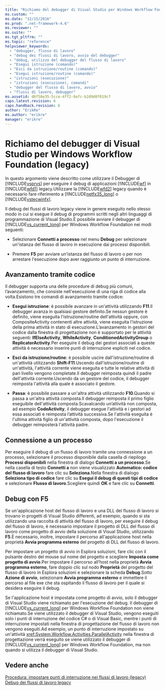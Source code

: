 ```yaml
---
title: "Richiamo del debugger di Visual Studio per Windows Workflow Foundation (legacy) | Microsoft Docs"
ms.custom: ""
ms.date: "12/15/2016"
ms.prod: ".net-framework-4.6"
ms.reviewer: ""
ms.suite: ""
ms.tgt_pltfrm: ""
ms.topic: "reference"
helpviewer_keywords: 
  - "debugger, flusso di lavoro"
  - "debug dei flussi di lavoro, avvio del debugger"
  - "debug, utilizzo del debugger del flusso di lavoro"
  - "Esegui istruzione (comando)"
  - "Esci da istruzione/routine (comando)"
  - "Esegui istruzione/routine (comando)"
  - "istruzioni (esecuzione)"
  - "istruzioni (esecuzione), comandi"
  - "debugger del flusso di lavoro, avvio"
  - "flussi di lavoro, debugger"
ms.assetid: d6f58e35-5cce-4ff2-9afc-b2d9d0f819cf
caps.latest.revision: 6
caps.handback.revision: 6
author: "ErikRe"
ms.author: "erikre"
manager: "erikre"
---
```

# Richiamo del debugger di Visual Studio per Windows Workflow Foundation (legacy)
In questo argomento viene descritto come utilizzare il Debugger di [!INCLUDE[vsprvs](../code-quality/includes/vsprvs_md.md)] per eseguire il debug di applicazioni [!INCLUDE[wf](../workflow-designer/includes/wf_md.md)] in [!INCLUDE[wfd1](../workflow-designer/includes/wfd1_md.md)] legacy.Utilizzare la [!INCLUDE[wfd2](../workflow-designer/includes/wfd2_md.md)] legacy quando è necessario fare riferimento a [!INCLUDE[netfx35_long](../workflow-designer/includes/netfx35_long_md.md)] o [!INCLUDE[vstecwinfx](../workflow-designer/includes/vstecwinfx_md.md)].  
  
 Il debug dei flussi di lavoro legacy viene in genere eseguito nello stesso modo in cui si esegue il debug di programmi scritti negli altri linguaggi di programmazione di Visual Studio.È possibile avviare il debugger di [!INCLUDE[vs_current_long](../misc/includes/vs_current_long_md.md)] per Windows Workflow Foundation nei modi seguenti:  
  
-   Selezionare **Connetti a processo** nel menu **Debug** per selezionare un'istanza del flusso di lavoro in esecuzione dai processi disponibili.  
  
-   Premere **F5** per avviare un'istanza del flusso di lavoro o per non arrestare l'esecuzione dopo aver raggiunto un punto di interruzione.  
  
## Avanzamento tramite codice  
 Il debugger supporta una delle procedure di debug più comuni, l’avanzamento, che consiste nell'esecuzione di una riga di codice alla volta.Esistono tre comandi di avanzamento tramite codice:  
  
-   **Esegui istruzione**: è possibile avanzare in un'attività utilizzando **F11**.Il debugger avanza in qualsiasi gestore definito.Se nessun gestore è definito, viene eseguita l'istruzione\/routine dell'attività oppure, con CompositeActivity contenenti altre attività, viene eseguita l'istruzione della prima attività in stato di esecuzione.L’avanzamento in gestori del codice dalla finestra di progettazione non è supportato per le attività seguenti: **IfElseActivity**, **WhileActivity**, **ConditionedActivityGroup** o **ReplicatorActivity**.Per eseguire il debug dei gestori associati a queste attività è necessario inserire punti di interruzione espliciti nel codice.  
  
-   **Esci da istruzione\/routine**: è possibile uscire dall'istruzione\/routine di un'attività utilizzando **Shift\-F11**.Uscendo dall'istruzione\/routine di un'attività, l'attività corrente viene eseguita e tutte le relative attività di pari livello vengono completate.Il debugger reimposta quindi il padre dell'attività corrente.Uscendo da un gestore del codice, il debugger reimposta l'attività alla quale è associato il gestore.  
  
-   **Passa**: è possibile passare a un'altra attività utilizzando **F10**.Quando si passa a un'altra attività composta.Il debugger reimposta il primo figlio eseguibile dell'attività composta.Scavalcando un’attività non composta, ad esempio **CodeActivity**, il debugger esegue l'attività e i gestori ad essa associati e reimposta l’attività successiva.Se l'attività eseguita è l'ultima attività figlio di un'attività composta, dopo l'esecuzione il debugger reimposterà l'attività padre.  
  
## Connessione a un processo  
 Per eseguire il debug di un flusso di lavoro tramite una connessione a un processo, selezionare il processo disponibile dalla casella di riepilogo **Processi disponibili** nella finestra di dialogo **Connetti a un processo**.Se nella casella di testo **Connetti a** non viene visualizzato **Automatico: codice del flusso di lavoro** fare clic su **Seleziona**.Nella finestra di dialogo **Seleziona tipo di codice** fare clic su **Esegui il debug di questi tipi di codice** e selezionare **Flusso di lavoro**.Scegliere quindi **OK** e fare clic su **Connetti**.  
  
## Debug con F5  
 Se un'applicazione host del flusso di lavoro e una DLL del flusso di lavoro si trovano in progetti di Visual Studio differenti, ad esempio, quando si sta utilizzando una raccolta di attività del flusso di lavoro, per eseguire il debug del flusso di lavoro, è necessario impostare il progetto di DLL del flusso di lavoro come progetto di avvio della soluzione di Visual Studio, utilizzando **F5**.È necessario, inoltre, impostare il percorso all'applicazione host nella proprietà **Avvia programma esterno** del progetto di DLL del flusso di lavoro.  
  
 Per impostare un progetto di avvio in Esplora soluzioni, fare clic con il pulsante destro del mouse sul nome del progetto e scegliere **Imposta come progetto di avvio**.Per impostare il percorso all’host nella proprietà **Avvia programma esterno**, fare doppio clic sul nodo **Proprietà** del progetto del flusso di lavoro in Esplora soluzioni e selezionare la scheda **Debug**.Sotto **Azione di avvio**, selezionare **Avvia programma esterno** e immettere il percorso al file exe che sta ospitando il flusso di lavoro per il quale si desidera eseguire il debug.  
  
 Se l'applicazione host è impostata come progetto di avvio, solo il debugger di Visual Studio viene richiamato per l'esecuzione del debug. Il debugger di [!INCLUDE[vs_current_long](../misc/includes/vs_current_long_md.md)] per Windows Workflow Foundation non viene richiamato.Se viene utilizzato il debugger di Visual Studio, vengono eseguiti solo i punti di interruzione del codice C\# o di Visual Basic, mentre i punti di interruzione impostati nella finestra di progettazione del flusso di lavoro non vengono eseguiti.Ad esempio, un punto di interruzione impostato su un'attività <xref:System.Workflow.Activities.ParallelActivity> nella finestra di progettazione verrà eseguito se viene utilizzato il debugger di [!INCLUDE[vs_current_long](../misc/includes/vs_current_long_md.md)] per Windows Workflow Foundation, ma non quando si utilizza il debugger di Visual Studio.  
  
## Vedere anche  
 [Procedura: impostare punti di interruzione nei flussi di lavoro \(legacy\)](../workflow-designer/how-to-set-breakpoints-in-workflows-legacy.md)   
 [Debug dei flussi di lavoro legacy](../workflow-designer/debugging-legacy-workflows.md)